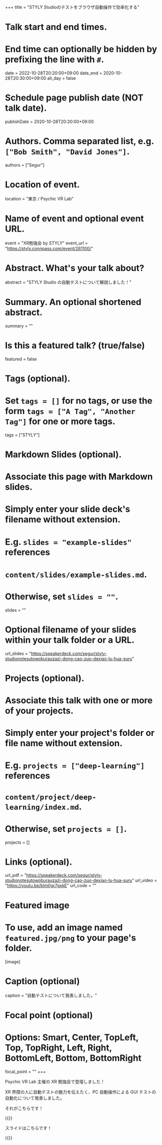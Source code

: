 +++
title = "STYLY Studioのテストをブラウザ自動操作で効率化する"

# Talk start and end times.
#   End time can optionally be hidden by prefixing the line with `#`.
date = 2022-10-28T20:20:00+09:00
date_end = 2020-10-28T20:30:00+09:00
all_day = false

# Schedule page publish date (NOT talk date).
publishDate = 2020-10-28T20:20:00+09:00

# Authors. Comma separated list, e.g. `["Bob Smith", "David Jones"]`.
authors = ["Segur"]

# Location of event.
location = "東京 / Psychic VR Lab"

# Name of event and optional event URL.
event = "XR勉強会 by STYLY"
event_url = "https://styly.connpass.com/event/261100/"

# Abstract. What's your talk about?
abstract = "STYLY Studio の自動テストについて解説しました！"

# Summary. An optional shortened abstract.
summary = ""

# Is this a featured talk? (true/false)
featured = false

# Tags (optional).
#   Set `tags = []` for no tags, or use the form `tags = ["A Tag", "Another Tag"]` for one or more tags.
tags = ["STYLY"]

# Markdown Slides (optional).
#   Associate this page with Markdown slides.
#   Simply enter your slide deck's filename without extension.
#   E.g. `slides = "example-slides"` references 
#   `content/slides/example-slides.md`.
#   Otherwise, set `slides = ""`.
slides = ""

# Optional filename of your slides within your talk folder or a URL.
url_slides = "https://speakerdeck.com/segur/styly-studionotesutowoburauzazi-dong-cao-zuo-dexiao-lu-hua-suru"

# Projects (optional).
#   Associate this talk with one or more of your projects.
#   Simply enter your project's folder or file name without extension.
#   E.g. `projects = ["deep-learning"]` references 
#   `content/project/deep-learning/index.md`.
#   Otherwise, set `projects = []`.
projects = []

# Links (optional).
url_pdf = "https://speakerdeck.com/segur/styly-studionotesutowoburauzazi-dong-cao-zuo-dexiao-lu-hua-suru"
url_video = "https://youtu.be/bIm0gr7gxkE"
url_code = ""

# Featured image
# To use, add an image named `featured.jpg/png` to your page's folder. 
[image]
  # Caption (optional)
  caption = "自動テストについて発表しました。"

  # Focal point (optional)
  # Options: Smart, Center, TopLeft, Top, TopRight, Left, Right, BottomLeft, Bottom, BottomRight
  focal_point = ""
+++

Psychic VR Lab 主催の XR 勉強会で登壇しました！

XR 界隈の人に自動テストの魅力を伝えたく、PC 自動操作による GUI テストの自動化について発表しました。

それがこちらです！

{{<youtube bIm0gr7gxkE>}}

スライドはこちらです！

{{<speakerdeck c5715b05ac6148498f200d05296fc8d7>}}
